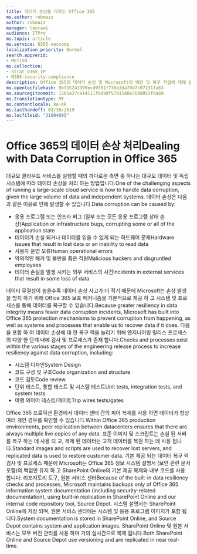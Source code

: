 ```yaml
---
title: 데이터 손상을 다루는 Office 365
ms.author: robmazz
author: robmazz
manager: laurawi
audience: ITPro
ms.topic: article
ms.service: O365-seccomp
localization_priority: Normal
search.appverid:
- MET150
ms.collection:
- Strat_O365_IP
- M365-security-compliance
description: Office 365의 데이터 손상 및 Microsoft의 예방 및 복구 작업에 대해 설명 합니다.
ms.openlocfilehash: 9bf55243399ecd9f01f736e2da70d7c07231fa63
ms.sourcegitcommit: 1261a37c414111f869df5791548a768d853fda60
ms.translationtype: MT
ms.contentlocale: ko-KR
ms.lasthandoff: 03/30/2019
ms.locfileid: "31004095"
---
```

# <a name="dealing-with-data-corruption-in-office-365"></a><span data-ttu-id="f5308-103">Office 365의 데이터 손상 처리</span><span class="sxs-lookup"><span data-stu-id="f5308-103">Dealing with Data Corruption in Office 365</span></span>

<span data-ttu-id="f5308-104">대규모 클라우드 서비스를 실행할 때의 까다로운 측면 중 하나는 대규모 데이터 및 독립 시스템에 따라 데이터 손상을 처리 하는 방법입니다.</span><span class="sxs-lookup"><span data-stu-id="f5308-104">One of the challenging aspects of running a large-scale cloud service is how to handle data corruption, given the large volume of data and independent systems.</span></span> <span data-ttu-id="f5308-105">데이터 손상은 다음과 같은 이유로 인해 발생할 수 있습니다.</span><span class="sxs-lookup"><span data-stu-id="f5308-105">Data corruption can be caused by:</span></span>
- <span data-ttu-id="f5308-106">응용 프로그램 또는 인프라 버그 (일부 또는 모든 응용 프로그램 상태 손상)</span><span class="sxs-lookup"><span data-stu-id="f5308-106">Application or infrastructure bugs, corrupting some or all of the application state</span></span> 
- <span data-ttu-id="f5308-107">데이터가 손실 되거나 데이터를 읽을 수 없게 되는 하드웨어 문제</span><span class="sxs-lookup"><span data-stu-id="f5308-107">Hardware issues that result in lost data or an inability to read data</span></span> 
- <span data-ttu-id="f5308-108">사용자 운영 오류</span><span class="sxs-lookup"><span data-stu-id="f5308-108">Human operational errors</span></span> 
- <span data-ttu-id="f5308-109">악의적인 해커 및 불만을 품은 직원</span><span class="sxs-lookup"><span data-stu-id="f5308-109">Malicious hackers and disgruntled employees</span></span> 
- <span data-ttu-id="f5308-110">데이터 손실을 발생 시키는 외부 서비스의 사건</span><span class="sxs-lookup"><span data-stu-id="f5308-110">Incidents in external services that result in some loss of data</span></span> 

<span data-ttu-id="f5308-111">데이터 무결성이 높을수록 데이터 손상 사고가 더 적기 때문에 Microsoft는 손상 발생을 방지 하기 위해 Office 365 보호 메커니즘을 기본적으로 제공 하 고 시스템 및 프로세스를 통해 데이터를 복구할 수 있습니다.</span><span class="sxs-lookup"><span data-stu-id="f5308-111">Because greater resiliency in data integrity means fewer data corruption incidents, Microsoft has built into Office 365 protection mechanisms to prevent corruption from happening, as well as systems and processes that enable us to recover data if it does.</span></span> <span data-ttu-id="f5308-112">다음을 포함 하 여 데이터 손상에 대 한 복구 력을 늘리기 위해 엔지니어링 릴리스 프로세스의 다양 한 단계 내에 검사 및 프로세스가 존재 합니다.</span><span class="sxs-lookup"><span data-stu-id="f5308-112">Checks and processes exist within the various stages of the engineering release process to increase resiliency against data corruption, including:</span></span>
- <span data-ttu-id="f5308-113">시스템 디자인</span><span class="sxs-lookup"><span data-stu-id="f5308-113">System Design</span></span>
- <span data-ttu-id="f5308-114">코드 구성 및 구조</span><span class="sxs-lookup"><span data-stu-id="f5308-114">Code organization and structure</span></span> 
- <span data-ttu-id="f5308-115">코드 검토</span><span class="sxs-lookup"><span data-stu-id="f5308-115">Code review</span></span> 
- <span data-ttu-id="f5308-116">단위 테스트, 통합 테스트 및 시스템 테스트</span><span class="sxs-lookup"><span data-stu-id="f5308-116">Unit tests, integration tests, and system tests</span></span>
- <span data-ttu-id="f5308-117">여행 와이어 테스트/게이트</span><span class="sxs-lookup"><span data-stu-id="f5308-117">Trip wires tests/gates</span></span> 

<span data-ttu-id="f5308-118">Office 365 프로덕션 환경에서 데이터 센터 간의 피어 복제를 사용 하면 데이터가 항상 여러 개인 경우를 확인할 수 있습니다.</span><span class="sxs-lookup"><span data-stu-id="f5308-118">Within Office 365 production environments, peer replication between datacenters ensures that there are always multiple live copies of any data.</span></span> <span data-ttu-id="f5308-119">표준 이미지 및 스크립트는 손실 된 서버를 복구 하는 데 사용 되 고, 복제 된 데이터는 고객 데이터를 복원 하는 데 사용 됩니다.</span><span class="sxs-lookup"><span data-stu-id="f5308-119">Standard images and scripts are used to recover lost servers, and replicated data is used to restore customer data.</span></span> <span data-ttu-id="f5308-120">기본 제공 되는 데이터 복구 력 검사 및 프로세스 때문에 Microsoft는 Office 365 정보 시스템 설명서 (보안 관련 문서 포함)의 백업만 유지 하 고 SharePoint Online의 기본 제공 복제와 내부 코드를 사용 합니다. 리포지토리 도구, 원본 서비스 센터</span><span class="sxs-lookup"><span data-stu-id="f5308-120">Because of the built-in data resiliency checks and processes, Microsoft maintains backups only of Office 365 information system documentation (including security-related documentation), using built-in replication in SharePoint Online and our internal code repository tool, Source Depot.</span></span> <span data-ttu-id="f5308-121">시스템 설명서는 SharePoint Online에 저장 되며, 원본 서비스 센터에는 시스템 및 응용 프로그램 이미지가 포함 됩니다.</span><span class="sxs-lookup"><span data-stu-id="f5308-121">System documentation is stored in SharePoint Online, and Source Depot contains system and application images.</span></span> <span data-ttu-id="f5308-122">SharePoint Online 및 원본 서비스는 모두 버전 관리를 사용 하며 거의 실시간으로 복제 됩니다.</span><span class="sxs-lookup"><span data-stu-id="f5308-122">Both SharePoint Online and Source Depot use versioning and are replicated in near real-time.</span></span> 